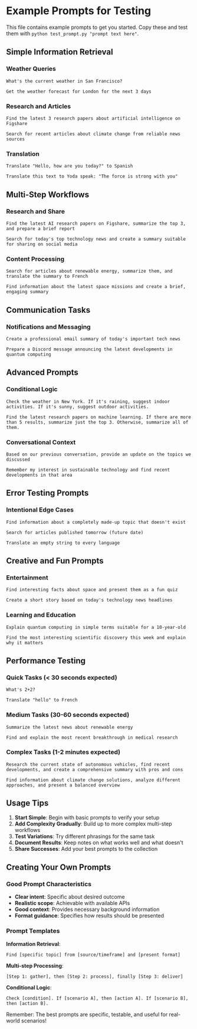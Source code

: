 # Example Prompts for Testing

This file contains example prompts to get you started. Copy these and test them with `python test_prompt.py "prompt text here"`.

## Simple Information Retrieval

### Weather Queries
```
What's the current weather in San Francisco?
```
```
Get the weather forecast for London for the next 3 days
```

### Research and Articles
```
Find the latest 3 research papers about artificial intelligence on Figshare
```
```
Search for recent articles about climate change from reliable news sources
```

### Translation
```
Translate "Hello, how are you today?" to Spanish
```
```
Translate this text to Yoda speak: "The force is strong with you"
```

## Multi-Step Workflows

### Research and Share
```
Find the latest AI research papers on Figshare, summarize the top 3, and prepare a brief report
```
```
Search for today's top technology news and create a summary suitable for sharing on social media
```

### Content Processing
```
Search for articles about renewable energy, summarize them, and translate the summary to French
```
```
Find information about the latest space missions and create a brief, engaging summary
```

## Communication Tasks

### Notifications and Messaging
```
Create a professional email summary of today's important tech news
```
```
Prepare a Discord message announcing the latest developments in quantum computing
```

## Advanced Prompts

### Conditional Logic
```
Check the weather in New York. If it's raining, suggest indoor activities. If it's sunny, suggest outdoor activities.
```
```
Find the latest research papers on machine learning. If there are more than 5 results, summarize just the top 3. Otherwise, summarize all of them.
```

### Conversational Context
```
Based on our previous conversation, provide an update on the topics we discussed
```
```
Remember my interest in sustainable technology and find recent developments in that area
```

## Error Testing Prompts

### Intentional Edge Cases
```
Find information about a completely made-up topic that doesn't exist
```
```
Search for articles published tomorrow (future date)
```
```
Translate an empty string to every language
```

## Creative and Fun Prompts

### Entertainment
```
Find interesting facts about space and present them as a fun quiz
```
```
Create a short story based on today's technology news headlines
```

### Learning and Education
```
Explain quantum computing in simple terms suitable for a 10-year-old
```
```
Find the most interesting scientific discovery this week and explain why it matters
```

## Performance Testing

### Quick Tasks (< 30 seconds expected)
```
What's 2+2?
```
```
Translate "hello" to French
```

### Medium Tasks (30-60 seconds expected)
```
Summarize the latest news about renewable energy
```
```
Find and explain the most recent breakthrough in medical research
```

### Complex Tasks (1-2 minutes expected)
```
Research the current state of autonomous vehicles, find recent developments, and create a comprehensive summary with pros and cons
```
```
Find information about climate change solutions, analyze different approaches, and present a balanced overview
```

## Usage Tips

1. **Start Simple**: Begin with basic prompts to verify your setup
2. **Add Complexity Gradually**: Build up to more complex multi-step workflows  
3. **Test Variations**: Try different phrasings for the same task
4. **Document Results**: Keep notes on what works well and what doesn't
5. **Share Successes**: Add your best prompts to the collection

## Creating Your Own Prompts

### Good Prompt Characteristics
- **Clear intent**: Specific about desired outcome
- **Realistic scope**: Achievable with available APIs
- **Good context**: Provides necessary background information
- **Format guidance**: Specifies how results should be presented

### Prompt Templates

**Information Retrieval**:
```
Find [specific topic] from [source/timeframe] and [present format]
```

**Multi-step Processing**:
```
[Step 1: gather], then [Step 2: process], finally [Step 3: deliver]
```

**Conditional Logic**:
```
Check [condition]. If [scenario A], then [action A]. If [scenario B], then [action B].
```

Remember: The best prompts are specific, testable, and useful for real-world scenarios!